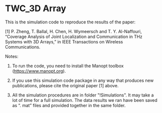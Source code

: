 # TWC_3D Array

This is the simulation code to reproduce the results of the paper:

[1] P. Zheng, T. Ballal, H. Chen, H. Wymeersch and T. Y. Al-Naffouri, “Coverage Analysis of Joint Localization and Communication in THz Systems with 3D Arrays,” in IEEE Transactions on Wireless Communications. 

Notes:
1. To run the code, you need to install the Manopt toolbox (https://www.manopt.org).

2. If you use this simulation code package in any way that produces new publications, please cite the original paper [1] above. 

3. All the simulation procedures are in folder "!Simulations". It may take a lot of time for a full simulation. The data results we ran have been saved as “. mat” files and provided together in the same folder.
